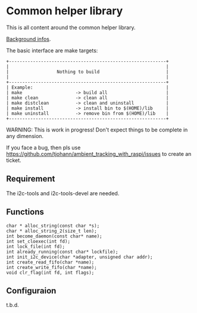 Common helper library
=====================

This is all content around the common helper library.

[Background infos](../Documentation/knowledge_base.md).

The basic interface are make targets:

    +-----------------------------------------------------------+
    |                                                           |
    |                  Nothing to build                         |
    |                                                           |
    +-----------------------------------------------------------+
    | Example:                                                  |
    | make                    -> build all                      |
    | make clean              -> clean all                      |
    | make distclean          -> clean and uninstall            |
    | make install            -> install bin to $(HOME)/lib     |
    | make uninstall          -> remove bin from $(HOME)/lib    |
    +-----------------------------------------------------------+

WARNING: This is work in progress! Don't expect things to be complete in any dimension.

If you face a bug, then pls use https://github.com/tjohann/ambient_tracking_with_raspi/issues to create an ticket.


Requirement
-----------

The i2c-tools and i2c-tools-devel are needed.


Functions
---------

	char * alloc_string(const char *s);
	char * alloc_string_2(size_t len);
	int become_daemon(const char* name);
	int set_cloexec(int fd);
	int lock_file(int fd);
	int already_running(const char* lockfile);
	int init_i2c_device(char *adapter, unsigned char addr);
	int create_read_fifo(char *name);
	int create_write_fifo(char *name);
	void clr_flag(int fd, int flags);


Configuraion
------------

t.b.d.
